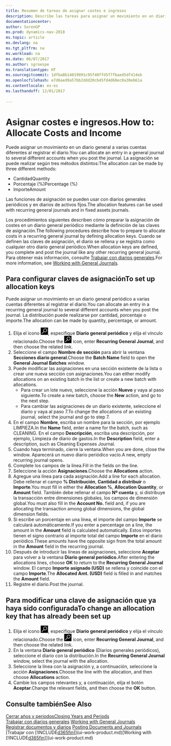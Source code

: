 ```yaml
---
title: Resumen de tareas de asignar costes e ingresos
description: Describe las tareas para asignar un movimiento en un diario general a varias cuentas diferentes al registrar el diario.
documentationcenter: 
author: SorenGP
ms.prod: dynamics-nav-2018
ms.topic: article
ms.devlang: na
ms.tgt_pltfrm: na
ms.workload: na
ms.date: 06/07/2017
ms.author: sgroespe
ms.translationtype: HT
ms.sourcegitcommit: 1dfba8b14019991c95f40ffd5f7fbaed5df414eb
ms.openlocfilehash: e7d6aed9a57bb2ddd20cb45fd4d68ec0a30eb61a
ms.contentlocale: es-es
ms.lasthandoff: 12/01/2017

---
```

# <a name="how-to-allocate-costs-and-income"></a><span data-ttu-id="fa13d-103">Asignar costes e ingresos.</span><span class="sxs-lookup"><span data-stu-id="fa13d-103">How to: Allocate Costs and Income</span></span>
<span data-ttu-id="fa13d-104">Puede asignar un movimiento en un diario general a varias cuentas diferentes al registrar el diario.</span><span class="sxs-lookup"><span data-stu-id="fa13d-104">You can allocate an entry in a general journal to several different accounts when you post the journal.</span></span> <span data-ttu-id="fa13d-105">La asignación se puede realizar según tres métodos distintos:</span><span class="sxs-lookup"><span data-stu-id="fa13d-105">The allocation can be made by three different methods:</span></span>

* <span data-ttu-id="fa13d-106">Cantidad</span><span class="sxs-lookup"><span data-stu-id="fa13d-106">Quantity</span></span>
* <span data-ttu-id="fa13d-107">Porcentaje (%)</span><span class="sxs-lookup"><span data-stu-id="fa13d-107">Percentage (%)</span></span>
* <span data-ttu-id="fa13d-108">Importe</span><span class="sxs-lookup"><span data-stu-id="fa13d-108">Amount</span></span>

<span data-ttu-id="fa13d-109">Las funciones de asignación se pueden usar con diarios generales periódicos y en diarios de activos fijos.</span><span class="sxs-lookup"><span data-stu-id="fa13d-109">The allocation features can be used with recurring general journals and in fixed assets journals.</span></span>
<!--You can also distribute the cost or revenue of a line to an intercompany partner when you post a sales or purchase document. When you post the document, a line will be posted in your general journal, and a corresponding line will be created in the intercompany outbox.-->

<span data-ttu-id="fa13d-110">Los procedimientos siguientes describen cómo preparar la asignación de costes en un diario general periódico mediante la definición de las claves de asignación.</span><span class="sxs-lookup"><span data-stu-id="fa13d-110">The following procedures describe how to prepare to allocate costs in a recurring general journal by defining allocation keys.</span></span> <span data-ttu-id="fa13d-111">Cuando se definen las claves de asignación, el diario se rellena y se registra como cualquier otro diario general periódico.</span><span class="sxs-lookup"><span data-stu-id="fa13d-111">When allocation keys are defined, you complete and post the journal like any other recurring general journal.</span></span> <span data-ttu-id="fa13d-112">Para obtener más información, consulte [Trabajar con diarios generales](ui-work-general-journals.md).</span><span class="sxs-lookup"><span data-stu-id="fa13d-112">For more information, see [Working with General Journals](ui-work-general-journals.md).</span></span>

## <a name="to-set-up-allocation-keys"></a><span data-ttu-id="fa13d-113">Para configurar claves de asignación</span><span class="sxs-lookup"><span data-stu-id="fa13d-113">To set up allocation keys</span></span>
<span data-ttu-id="fa13d-114">Puede asignar un movimiento en un diario general periódico a varias cuentas diferentes al registrar el diario.</span><span class="sxs-lookup"><span data-stu-id="fa13d-114">You can allocate an entry in a recurring general journal to several different accounts when you post the journal.</span></span> <span data-ttu-id="fa13d-115">La distribución puede realizarse por cantidad, porcentaje o importe.</span><span class="sxs-lookup"><span data-stu-id="fa13d-115">The allocation can be made by quantity, percentage, or amount.</span></span>
1. <span data-ttu-id="fa13d-116">Elija el icono ![Buscar página o informe](media/ui-search/search_small.png "icono Buscar página o informe"), especifique **Diario general periódico** y elija el vínculo relacionado.</span><span class="sxs-lookup"><span data-stu-id="fa13d-116">Choose the ![Search for Page or Report](media/ui-search/search_small.png "Search for Page or Report icon") icon, enter **Recurring General Journal**, and then choose the related link.</span></span>
2. <span data-ttu-id="fa13d-117">Seleccione el campo **Nombre de sección** para abrir la ventana **Secciones diario general**.</span><span class="sxs-lookup"><span data-stu-id="fa13d-117">Choose the **Batch Name** field to open the **General Journal Batches** window.</span></span>
3. <span data-ttu-id="fa13d-118">Puede modificar las asignaciones en una sección existente de la lista o crear une nueva sección con asignaciones.</span><span class="sxs-lookup"><span data-stu-id="fa13d-118">You can either modify allocations on an existing batch in the list or create a new batch with allocations.</span></span>
   * <span data-ttu-id="fa13d-119">Para crear un lote nuevo, seleccione la acción **Nuevo** y vaya al paso siguiente.</span><span class="sxs-lookup"><span data-stu-id="fa13d-119">To create a new batch, choose the **New** action, and go to the next step.</span></span>
   * <span data-ttu-id="fa13d-120">Para cambiar las asignaciones de un diario existente, seleccione el diario y vaya al paso 7.</span><span class="sxs-lookup"><span data-stu-id="fa13d-120">To change the allocations of an existing journal, select the journal and go to step 7.</span></span>    
4. <span data-ttu-id="fa13d-121">En el campo **Nombre**, escriba un nombre para la sección, por ejemplo LIMPIEZA.</span><span class="sxs-lookup"><span data-stu-id="fa13d-121">In the **Name** field, enter a name for the batch, such as CLEANING.</span></span> <span data-ttu-id="fa13d-122">En el campo **Descripción**, escriba una descripción, por ejemplo, Limpieza de diario de gastos.</span><span class="sxs-lookup"><span data-stu-id="fa13d-122">In the **Description** field, enter a description, such as Cleaning Expenses Journal.</span></span>
5. <span data-ttu-id="fa13d-123">Cuando haya terminado, cierre la ventana.</span><span class="sxs-lookup"><span data-stu-id="fa13d-123">When you are done, close the window.</span></span> <span data-ttu-id="fa13d-124">Aparecerá un nuevo diario periódico vacío.</span><span class="sxs-lookup"><span data-stu-id="fa13d-124">A new, empty recurring journal opens.</span></span>
6. <span data-ttu-id="fa13d-125">Complete los campos de la línea.</span><span class="sxs-lookup"><span data-stu-id="fa13d-125">Fill in the fields on the line.</span></span>
7. <span data-ttu-id="fa13d-126">Seleccione la acción **Asignaciones**.</span><span class="sxs-lookup"><span data-stu-id="fa13d-126">Choose the **Allocations** action.</span></span>
8. <span data-ttu-id="fa13d-127">Agregue una línea para cada asignación.</span><span class="sxs-lookup"><span data-stu-id="fa13d-127">Add a line for each allocation.</span></span> <span data-ttu-id="fa13d-128">Debe rellenar el campo **% Distribución**, **Cantidad a distribuir** o **Importe**.</span><span class="sxs-lookup"><span data-stu-id="fa13d-128">You must fill in either the **Allocation %**, **Allocation Quantity**, or **Amount** field.</span></span> <span data-ttu-id="fa13d-129">También debe rellenar el campo **Nº cuenta** y, si distribuye la transacción entre dimensiones globales, los campos de dimensión global.</span><span class="sxs-lookup"><span data-stu-id="fa13d-129">You must also fill in the **Account No.** field and, if you are allocating the transaction among global dimensions, the global dimension fields.</span></span>
9. <span data-ttu-id="fa13d-130">Si escribe un porcentaje en una línea, el importe del campo **Importe** se calculará automáticamente.</span><span class="sxs-lookup"><span data-stu-id="fa13d-130">If you enter a percentage on a line, the amount in the **Amount** field is calculated automatically.</span></span> <span data-ttu-id="fa13d-131">Estos importes tienen el signo contrario al importe total del campo **Importe** en el diario periódico.</span><span class="sxs-lookup"><span data-stu-id="fa13d-131">These amounts have the opposite sign from the total amount in the **Amount** field in the recurring journal.</span></span>
10. <span data-ttu-id="fa13d-132">Después de introducir las líneas de asignaciones, seleccione **Aceptar** para volver a la ventana **Diario general periódico**.</span><span class="sxs-lookup"><span data-stu-id="fa13d-132">After entering the allocations lines, choose **OK** to return to the **Recurring General Journal** window.</span></span> <span data-ttu-id="fa13d-133">El campo **Importe asignado (USD)** se rellena y coincide con el campo **Importe**.</span><span class="sxs-lookup"><span data-stu-id="fa13d-133">The **Allocated Amt. (USD)** field is filled in and matches the **Amount** field.</span></span>
11. <span data-ttu-id="fa13d-134">Registre el diario.</span><span class="sxs-lookup"><span data-stu-id="fa13d-134">Post the journal.</span></span>

## <a name="to-change-an-allocation-key-that-has-already-been-set-up"></a><span data-ttu-id="fa13d-135">Para modificar una clave de asignación que ya haya sido configurada</span><span class="sxs-lookup"><span data-stu-id="fa13d-135">To change an allocation key that has already been set up</span></span>
1. <span data-ttu-id="fa13d-136">Elija el icono ![Buscar página o informe](media/ui-search/search_small.png "icono Buscar página o informe"), especifique **Diario general periódico** y elija el vínculo relacionado.</span><span class="sxs-lookup"><span data-stu-id="fa13d-136">Choose the ![Search for Page or Report](media/ui-search/search_small.png "Search for Page or Report icon") icon, enter **Recurring General Journal**, and then choose the related link.</span></span>
2. <span data-ttu-id="fa13d-137">En la ventana **Diario general periódico** (Diarios generales periódicos), seleccione el diario con la distribución.</span><span class="sxs-lookup"><span data-stu-id="fa13d-137">In the **Recurring General Journal** window, select the journal with the allocation.</span></span>
3. <span data-ttu-id="fa13d-138">Seleccione la línea con la asignación y, a continuación, seleccione la acción **Asignaciones**.</span><span class="sxs-lookup"><span data-stu-id="fa13d-138">Choose the line with the allocation, and then choose **Allocations** action.</span></span>
4. <span data-ttu-id="fa13d-139">Cambie los campos relevantes y, a continuación, elija el botón **Aceptar**.</span><span class="sxs-lookup"><span data-stu-id="fa13d-139">Change the relevant fields, and then choose the **OK** button.</span></span>

## <a name="see-also"></a><span data-ttu-id="fa13d-140">Consulte también</span><span class="sxs-lookup"><span data-stu-id="fa13d-140">See Also</span></span>
[<span data-ttu-id="fa13d-141">Cerrar años y periodos</span><span class="sxs-lookup"><span data-stu-id="fa13d-141">Closing Years and Periods</span></span>](year-close-years-periods.md)  
<span data-ttu-id="fa13d-142">[Trabajar con diarios generales](ui-work-general-journals.md)  </span><span class="sxs-lookup"><span data-stu-id="fa13d-142">[Working with General Journals](ui-work-general-journals.md)  </span></span>  
<span data-ttu-id="fa13d-143">[Registrar documentos y diarios](ui-post-documents-journals.md)  </span><span class="sxs-lookup"><span data-stu-id="fa13d-143">[Posting Documents and Journals](ui-post-documents-journals.md)  </span></span>  
<span data-ttu-id="fa13d-144">[Trabajar con [!INCLUDE[d365fin](includes/d365fin_md.md)]](ui-work-product.md)</span><span class="sxs-lookup"><span data-stu-id="fa13d-144">[Working with [!INCLUDE[d365fin](includes/d365fin_md.md)]](ui-work-product.md)</span></span>

